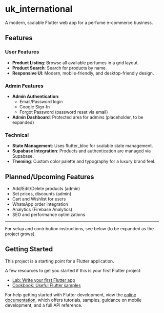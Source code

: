 # uk_international

A modern, scalable Flutter web app for a perfume e-commerce business.

## Features

### User Features
- **Product Listing**: Browse all available perfumes in a grid layout.
- **Product Search**: Search for products by name.
- **Responsive UI**: Modern, mobile-friendly, and desktop-friendly design.

### Admin Features
- **Admin Authentication**:
  - Email/Password login
  - Google Sign-In
  - Forgot Password (password reset via email)
- **Admin Dashboard**: Protected area for admins (placeholder, to be expanded)

### Technical
- **State Management**: Uses flutter_bloc for scalable state management.
- **Supabase Integration**: Products and authentication are managed via Supabase.
- **Theming**: Custom color palette and typography for a luxury brand feel.

## Planned/Upcoming Features
- Add/Edit/Delete products (admin)
- Set prices, discounts (admin)
- Cart and Wishlist for users
- WhatsApp order integration
- Analytics (Firebase Analytics)
- SEO and performance optimizations

---

For setup and contribution instructions, see below (to be expanded as the project grows).

## Getting Started

This project is a starting point for a Flutter application.

A few resources to get you started if this is your first Flutter project:

- [Lab: Write your first Flutter app](https://docs.flutter.dev/get-started/codelab)
- [Cookbook: Useful Flutter samples](https://docs.flutter.dev/cookbook)

For help getting started with Flutter development, view the
[online documentation](https://docs.flutter.dev/), which offers tutorials,
samples, guidance on mobile development, and a full API reference.
